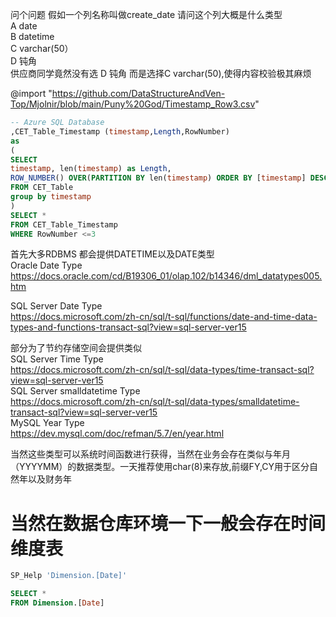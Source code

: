 
问个问题
 假如一个列名称叫做create_date 请问这个列大概是什么类型<br>
 A date <br>
 B datetime<br> 
 C varchar(50）<br>
 D 钝角  <br>
 供应商同学竟然没有选 D 钝角 而是选择C varchar(50),使得内容校验极其麻烦
 
 @import "https://github.com/DataStructureAndVen-Top/Mjolnir/blob/main/Puny%20God/Timestamp_Row3.csv"


```SQL
-- Azure SQL Database 
,CET_Table_Timestamp (timestamp,Length,RowNumber)
as 
(
SELECT 
timestamp, len(timestamp) as Length,
ROW_NUMBER() OVER(PARTITION BY len(timestamp) ORDER BY [timestamp] DESC) AS RowNumber
FROM CET_Table
group by timestamp
)
SELECT *
FROM CET_Table_Timestamp
WHERE RowNumber <=3
```




首先大多RDBMS 都会提供DATETIME以及DATE类型<br>
Oracle Date Type<br>
https://docs.oracle.com/cd/B19306_01/olap.102/b14346/dml_datatypes005.htm<br>

SQL Server Date Type<br>
https://docs.microsoft.com/zh-cn/sql/t-sql/functions/date-and-time-data-types-and-functions-transact-sql?view=sql-server-ver15<br>

部分为了节约存储空间会提供类似<br>
SQL Server Time Type<br>
https://docs.microsoft.com/zh-cn/sql/t-sql/data-types/time-transact-sql?view=sql-server-ver15<br>
SQL Server smalldatetime Type<br>
https://docs.microsoft.com/zh-cn/sql/t-sql/data-types/smalldatetime-transact-sql?view=sql-server-ver15<br>
MySQL Year Type<br>
https://dev.mysql.com/doc/refman/5.7/en/year.html<br>

当然这些类型可以系统时间函数进行获得，当然在业务会存在类似与年月（YYYYMM）的数据类型。一天推荐使用char(8)来存放,前缀FY,CY用于区分自然年以及财务年<br>



当然在数据仓库环境一下一般会存在时间维度表
=======

```SQL
SP_Help 'Dimension.[Date]'
```


```SQL
SELECT *
FROM Dimension.[Date]
```

